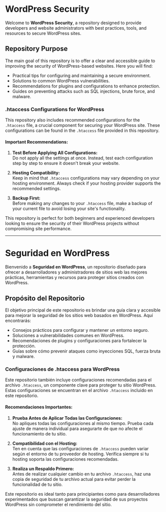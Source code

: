 # WordPress Security

Welcome to **WordPress Security**, a repository designed to provide developers and website administrators with best practices, tools, and resources to secure WordPress sites.

## Repository Purpose

The main goal of this repository is to offer a clear and accessible guide to improving the security of WordPress-based websites. Here you will find:

- Practical tips for configuring and maintaining a secure environment.
- Solutions to common WordPress vulnerabilities.
- Recommendations for plugins and configurations to enhance protection.
- Guides on preventing attacks such as SQL injections, brute force, and malware.

### .htaccess Configurations for WordPress

This repository also includes recommended configurations for the `.htaccess` file, a crucial component for securing your WordPress site. These configurations can be found in the `.htaccess` file provided in this repository.

#### Important Recommendations:
1. **Test Before Applying All Configurations:**  
   Do not apply all the settings at once. Instead, test each configuration step by step to ensure it doesn't break your website.

2. **Hosting Compatibility:**  
   Keep in mind that `.htaccess` configurations may vary depending on your hosting environment. Always check if your hosting provider supports the recommended settings.

3. **Backup First:**  
   Before making any changes to your `.htaccess` file, make a backup of your current file to avoid losing your site's functionality.

This repository is perfect for both beginners and experienced developers looking to ensure the security of their WordPress projects without compromising site performance.

---------------
# Seguridad en WordPress

Bienvenido a **Seguridad en WordPress**, un repositorio diseñado para ofrecer a desarrolladores y administradores de sitios web las mejores prácticas, herramientas y recursos para proteger sitios creados con WordPress.

## Propósito del Repositorio

El objetivo principal de este repositorio es brindar una guía clara y accesible para mejorar la seguridad de los sitios web basados en WordPress. Aquí encontrarás:

- Consejos prácticos para configurar y mantener un entorno seguro.
- Soluciones a vulnerabilidades comunes en WordPress.
- Recomendaciones de plugins y configuraciones para fortalecer la protección.
- Guías sobre cómo prevenir ataques como inyecciones SQL, fuerza bruta y malware.

### Configuraciones de .htaccess para WordPress

Este repositorio también incluye configuraciones recomendadas para el archivo `.htaccess`, un componente clave para proteger tu sitio WordPress. Estas configuraciones se encuentran en el archivo `.htaccess` incluido en este repositorio.

#### Recomendaciones Importantes:
1. **Prueba Antes de Aplicar Todas las Configuraciones:**  
   No apliques todas las configuraciones al mismo tiempo. Prueba cada ajuste de manera individual para asegurarte de que no afecte el funcionamiento de tu sitio.

2. **Compatibilidad con el Hosting:**  
   Ten en cuenta que las configuraciones de `.htaccess` pueden variar según el entorno de tu proveedor de hosting. Verifica siempre si tu hosting soporta las configuraciones recomendadas.

3. **Realiza un Respaldo Primero:**  
   Antes de realizar cualquier cambio en tu archivo `.htaccess`, haz una copia de seguridad de tu archivo actual para evitar perder la funcionalidad de tu sitio.

Este repositorio es ideal tanto para principiantes como para desarrolladores experimentados que buscan garantizar la seguridad de sus proyectos WordPress sin comprometer el rendimiento del sitio.
